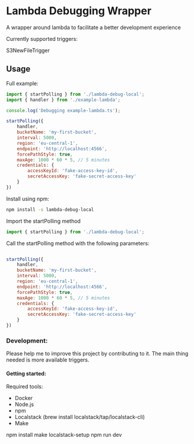 # Lambda Debugging Wrapper
A wrapper around lambda to facilitate a better development experience

Currently supported triggers:

S3NewFileTrigger

## Usage
Full example:

```javascript
import { startPolling } from './lambda-debug-local';
import { handler } from './example-lambda';

console.log('Debugging example-lambda.ts');

startPolling({
    handler,
    bucketName: 'my-first-bucket',
    interval: 5000,
    region: 'eu-central-1',
    endpoint: 'http://localhost:4566',
    forcePathStyle: true,
    maxAge: 1000 * 60 * 5, // 5 minutes
    credentials: {
        accessKeyId: 'fake-access-key-id',
        secretAccessKey: 'fake-secret-access-key'
    }
})
```

Install using npm:
```bash
npm install -s lambda-debug-local
```

Import the startPolling method 
```javascript
import { startPolling } from './lambda-debug-local';
```

Call the startPolling method with the following parameters:
```javascript

startPolling({
    handler,
    bucketName: 'my-first-bucket',
    interval: 5000,
    region: 'eu-central-1',
    endpoint: 'http://localhost:4566',
    forcePathStyle: true,
    maxAge: 1000 * 60 * 5, // 5 minutes
    credentials: {
        accessKeyId: 'fake-access-key-id',
        secretAccessKey: 'fake-secret-access-key'
    }
})
```

### Development: 

Please help me to improve this project by contributing to it. 
The main thing needed is more available triggers.

#### Getting started:

Required tools:
- Docker
- Node.js
- npm
- Localstack (brew install localstack/tap/localstack-cli)
- Make

npm install
make localstack-setup
npm run dev
